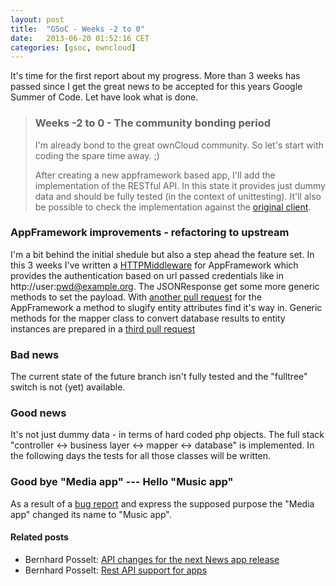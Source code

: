 ```yaml
---
layout: post
title:  "GSoC - Weeks -2 to 0"
date:   2013-06-20 01:52:16 CET
categories: [gsoc, owncloud]
---
```


It's time for the first report about my progress. More than 3 weeks
has passed since I get the great news to be accepted for this years
Google Summer of Code. Let have look what is done.

> ### Weeks -2 to 0 - The community bonding period
>
> I'm already bond to the great ownCloud community. So let's start with
> coding the spare time away. ;)
>
> After creating a new appframework based app, I'll add the
> implementation of the RESTful API. In this state it provides just
> dummy data and should be fully tested (in the context of unittesting).
> It'll also be possible to check the implementation against the
> [original client].

### AppFramework improvements - refactoring to upstream

I'm a bit behind the initial shedule but also a step ahead the feature
set. In this 3 weeks I've written a [HTTPMiddleware][] for
AppFramework which provides the authentication based on url passed
credentials like in http://user:pwd@example.org. The JSONResponse get
some more generic methods to set the payload. With [another pull
request][] for the AppFramework a method to slugify entity attributes
find it's way in. Generic methods for the mapper class to convert
database results to entity instances are prepared in a [third pull request][]

### Bad news

The current state of the future branch isn't fully tested and the
"fulltree" switch is not (yet) available.

### Good news

It's not just dummy data - in terms of hard coded php objects. The
full stack "controller <-> business layer <-> mapper <-> database" is
implemented. In the following days the tests for all those classes
will be written.

### Good bye "Media app" --- Hello "Music app"

As a result of a [bug report][] and express the supposed purpose the
"Media app" changed its name to "Music app".


#### Related posts

 * Bernhard Posselt: [API changes for the next News app release][]
 * Bernhard Posselt: [Rest API support for apps][]

[HTTPMiddleware]: https://github.com/owncloud/appframework/pull/31
[another pull request]: https://github.com/owncloud/appframework/pull/43
[third pull request]: https://github.com/owncloud/appframework/pull/45
[bug report]: https://github.com/owncloud/music/issues/27
[API changes for the next News app release]: https://owncloud.bernhard-posselt.com/entry/1/
[Rest API support for apps]: https://owncloud.bernhard-posselt.com/entry/2/
[original client]: https://github.com/tooxie/shiva-client
